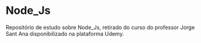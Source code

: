 # Node_Js
Repositório de estudo sobre Node_Js, retirado do curso do professor Jorge Sant Ana disponibilizado na plataforma Udemy.
